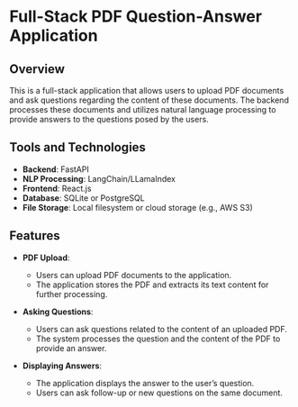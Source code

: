 # Full-Stack PDF Question-Answer Application

## Overview

This is a full-stack application that allows users to upload PDF documents and ask questions regarding the content of these documents. The backend processes these documents and utilizes natural language processing to provide answers to the questions posed by the users.

## Tools and Technologies

- **Backend**: FastAPI
- **NLP Processing**: LangChain/LLamaIndex
- **Frontend**: React.js
- **Database**: SQLite or PostgreSQL
- **File Storage**: Local filesystem or cloud storage (e.g., AWS S3)

## Features

- **PDF Upload**:
  - Users can upload PDF documents to the application.
  - The application stores the PDF and extracts its text content for further processing.
  
- **Asking Questions**:
  - Users can ask questions related to the content of an uploaded PDF.
  - The system processes the question and the content of the PDF to provide an answer.

- **Displaying Answers**:
  - The application displays the answer to the user’s question.
  - Users can ask follow-up or new questions on the same document.
